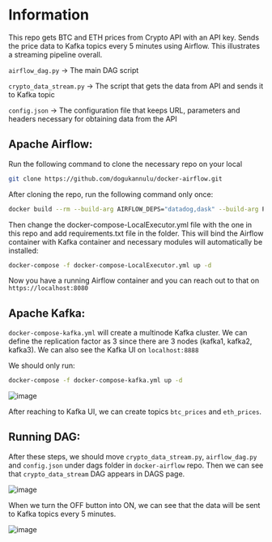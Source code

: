 # Information

This repo gets BTC and ETH prices from Crypto API with an API key. Sends the price data to Kafka topics every 5 minutes using Airflow. This illustrates a streaming pipeline overall.

`airflow_dag.py` -> The main DAG script

`crypto_data_stream.py` -> The script that gets the data from API and sends it to Kafka topic

`config.json` -> The configuration file that keeps URL, parameters and headers necessary for obtaining data from the API


## Apache Airflow:

Run the following command to clone the necessary repo on your local

```bash
git clone https://github.com/dogukannulu/docker-airflow.git
```
After cloning the repo, run the following command only once:

```bash
docker build --rm --build-arg AIRFLOW_DEPS="datadog,dask" --build-arg PYTHON_DEPS="flask_oauthlib>=0.9" -t puckel/docker-airflow .
```

Then change the docker-compose-LocalExecutor.yml file with the one in this repo and add requirements.txt file in the folder. This will bind the Airflow container with Kafka container and necessary modules will automatically be installed:

```bash
docker-compose -f docker-compose-LocalExecutor.yml up -d
```

Now you have a running Airflow container and you can reach out to that on `https://localhost:8080`

## Apache Kafka:

`docker-compose-kafka.yml` will create a multinode Kafka cluster. We can define the replication factor as 3 since there are 3 nodes (kafka1, kafka2, kafka3). We can also see the Kafka UI on `localhost:8888` 

We should only run:

```bash
docker-compose -f docker-compose-kafka.yml up -d
```

![image](https://github.com/dogukannulu/crypto_api_kafka_airflow_streaming/assets/91257958/0cd84ffa-8d20-4db8-8900-c5d3413e0403)

After reaching to Kafka UI, we can create topics `btc_prices` and `eth_prices`.

## Running DAG:

After these steps, we should move `crypto_data_stream.py`, `airflow_dag.py` and `config.json` under dags folder in `docker-airflow` repo. Then we can see that `crypto_data_stream` DAG appears in DAGS page.

![image](https://github.com/dogukannulu/crypto_api_kafka_airflow_streaming/assets/91257958/65a6d7e1-fc9f-448b-bf47-3d1454fec16e)


When we turn the OFF button into ON, we can see that the data will be sent to Kafka topics every 5 minutes.

![image](https://github.com/dogukannulu/crypto_api_kafka_airflow_streaming/assets/91257958/fd8bbf33-fe9a-4d99-be79-b023500d4372)



